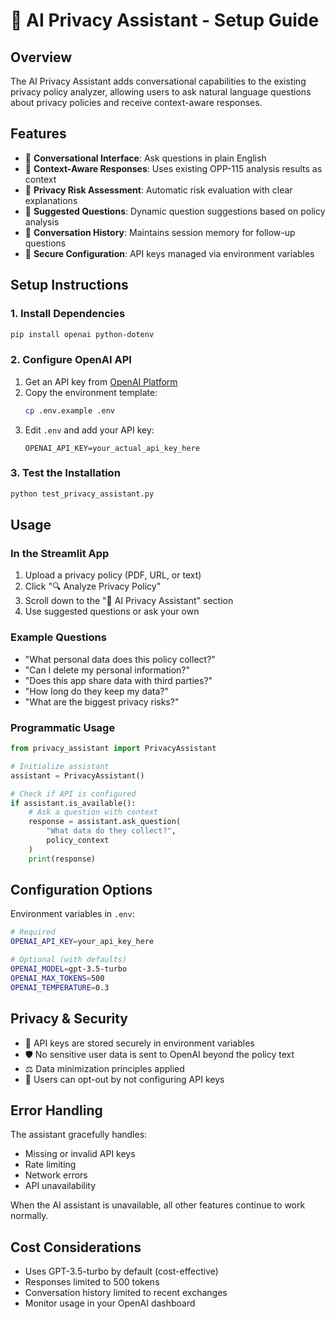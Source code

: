 # 🤖 AI Privacy Assistant - Setup Guide

## Overview

The AI Privacy Assistant adds conversational capabilities to the existing privacy policy analyzer, allowing users to ask natural language questions about privacy policies and receive context-aware responses.

## Features

- 🤖 **Conversational Interface**: Ask questions in plain English
- 🎯 **Context-Aware Responses**: Uses existing OPP-115 analysis results as context
- 🚨 **Privacy Risk Assessment**: Automatic risk evaluation with clear explanations
- 💭 **Suggested Questions**: Dynamic question suggestions based on policy analysis
- 📝 **Conversation History**: Maintains session memory for follow-up questions
- 🔐 **Secure Configuration**: API keys managed via environment variables

## Setup Instructions

### 1. Install Dependencies

```bash
pip install openai python-dotenv
```

### 2. Configure OpenAI API

1. Get an API key from [OpenAI Platform](https://platform.openai.com/api-keys)
2. Copy the environment template:
   ```bash
   cp .env.example .env
   ```
3. Edit `.env` and add your API key:
   ```
   OPENAI_API_KEY=your_actual_api_key_here
   ```

### 3. Test the Installation

```bash
python test_privacy_assistant.py
```

## Usage

### In the Streamlit App

1. Upload a privacy policy (PDF, URL, or text)
2. Click "🔍 Analyze Privacy Policy" 
3. Scroll down to the "🤖 AI Privacy Assistant" section
4. Use suggested questions or ask your own

### Example Questions

- "What personal data does this policy collect?"
- "Can I delete my personal information?"
- "Does this app share data with third parties?"
- "How long do they keep my data?"
- "What are the biggest privacy risks?"

### Programmatic Usage

```python
from privacy_assistant import PrivacyAssistant

# Initialize assistant
assistant = PrivacyAssistant()

# Check if API is configured
if assistant.is_available():
    # Ask a question with context
    response = assistant.ask_question(
        "What data do they collect?", 
        policy_context
    )
    print(response)
```

## Configuration Options

Environment variables in `.env`:

```bash
# Required
OPENAI_API_KEY=your_api_key_here

# Optional (with defaults)
OPENAI_MODEL=gpt-3.5-turbo
OPENAI_MAX_TOKENS=500
OPENAI_TEMPERATURE=0.3
```

## Privacy & Security

- 🔐 API keys are stored securely in environment variables
- 🛡️ No sensitive user data is sent to OpenAI beyond the policy text
- ⚖️ Data minimization principles applied
- 🚫 Users can opt-out by not configuring API keys

## Error Handling

The assistant gracefully handles:
- Missing or invalid API keys
- Rate limiting
- Network errors
- API unavailability

When the AI assistant is unavailable, all other features continue to work normally.

## Cost Considerations

- Uses GPT-3.5-turbo by default (cost-effective)
- Responses limited to 500 tokens
- Conversation history limited to recent exchanges
- Monitor usage in your OpenAI dashboard